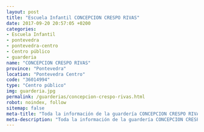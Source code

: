 ```yaml
---
layout: post
title: "Escuela Infantil CONCEPCION CRESPO RIVAS"
date: 2017-09-20 20:57:05 +0200
categories:
- Escuela Infantil
- pontevedra
- pontevedra-centro
- Centro público
- guarderia
name: "CONCEPCION CRESPO RIVAS"
province: "Pontevedra"
location: "Pontevedra Centro"
code: "36014994"
type: "Centro público"
img: guarderia.jpg
permalink: /guarderias/concepcion-crespo-rivas.html
robot: noindex, follow
sitemap: false
meta-title: "Toda la información de la guardería CONCEPCION CRESPO RIVAS"
meta-description: "Toda la información de la guardería CONCEPCION CRESPO RIVAS"
---
```

